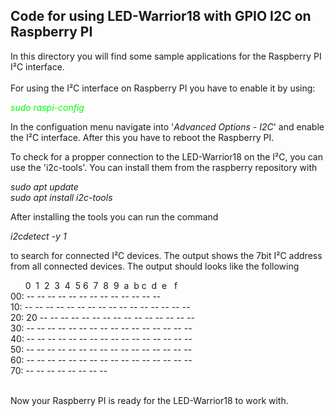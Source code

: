 ## Code for using LED-Warrior18 with GPIO I2C on Raspberry PI


In this directory you will find some sample applications for the Raspberry PI I²C interface.  
<br>
For using the I²C interface on Raspberry PI you have to enable it by using:


<span style="color: lime">*sudo raspi-config*</span>  

In the configuation menu navigate into '*Advanced Options - I2C*' and enable the I²C interface. After this you have to reboot the Raspberry PI.  

To check for a propper connection to the LED-Warrior18 on the I²C, you can use the 'i2c-tools'. You can install them from the raspberry repository with

*sudo apt update*  
*sudo apt install i2c-tools*  

After installing the tools you can run the command

*i2cdetect -y 1*  

to search for connected I²C devices. The output shows the 7bit I²C address from all connected devices. The output should looks like the following


&nbsp;&nbsp;&nbsp;&nbsp;&nbsp;&nbsp;0&nbsp;&nbsp;1&nbsp;&nbsp;2&nbsp;&nbsp;3&nbsp;&nbsp;4&nbsp;&nbsp;5&nbsp;6&nbsp;&nbsp;7&nbsp;&nbsp;8&nbsp;&nbsp;9&nbsp;&nbsp;a&nbsp;&nbsp;b&nbsp;c&nbsp;&nbsp;d&nbsp;&nbsp;e&nbsp;&nbsp;&nbsp;f  <br>
00:          -- -- -- -- -- -- -- -- -- -- -- -- --  <br>
10: -- -- -- -- -- -- -- -- -- -- -- -- -- -- -- --  <br>
20: 20 -- -- -- -- -- -- -- -- -- -- -- -- -- -- --  <br>
30: -- -- -- -- -- -- -- -- -- -- -- -- -- -- -- --  <br>
40: -- -- -- -- -- -- -- -- -- -- -- -- -- -- -- --  <br>
50: -- -- -- -- -- -- -- -- -- -- -- -- -- -- -- --  <br>
60: -- -- -- -- -- -- -- -- -- -- -- -- -- -- -- --  <br>
70: -- -- -- -- -- -- -- --  <br>
<br>

Now your Raspberry PI is ready for the LED-Warrior18 to work with.
